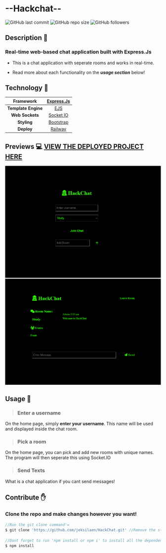 # --Hackchat--

![GitHub last commit](https://img.shields.io/github/last-commit/jeksilaen/HackChat)
![GitHub repo size](https://img.shields.io/github/repo-size/jeksilaen/HackChat)
![GitHub followers](https://img.shields.io/github/followers/jeksilaen?style=social)

## Description :bookmark_tabs:

### **Real-time web-based chat application built with Express.Js**

* This is a chat application with seperate rooms and works in real-time.

* Read more about each functionality on the ___usage section___ below!


## Technology :iphone:
|    **Framework**    |   [Express.Js](https://reactjs.org)   |
|:-------------------:|:-------------------------------------:|
| **Template Engine** |         [EJS](https://ejs.co)         |
|   **Web Sockets**   |     [Socket IO](https://socket.io)    |
|     **Styling**     | [Bootstrap](https://getbootstrap.com) |
|      **Deploy**     |    [Railway](https://www.railway.app)   |

## Previews :computer: [VIEW THE DEPLOYED PROJECT HERE](https://web-production-25986.up.railway.app)

![alt text](https://github.com/jeksilaen/HackChat/blob/main/docs-assets/home.png?raw=true)
![alt text](https://github.com/jeksilaen/HackChat/blob/main/docs-assets/main.png?raw=true)
 
## Usage :wrench:

> ### __Enter a username__
On the home page, simply __enter your username__. This name will be used and displayed inside the chat room.

> ### __Pick a room__
On the home page, you can pick and add new rooms with unique names. The program will then seperate this using Socket.IO

> ### __Send Texts__
What is a chat application if you cant send messages!

## Contribute :raised_hand:

### Clone the repo and make changes however you want!
```js
//Run the git clone command'=
$ git clone 'https://github.com/jeksilaen/HackChat.git' //Remove the strings (')

//Dont forget to run 'npm install or npm i' to install all the dependencies
$ npm install
```
